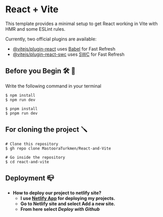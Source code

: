 # React + Vite

This template provides a minimal setup to get React working in Vite with HMR and some ESLint rules.

Currently, two official plugins are available:

- [@vitejs/plugin-react](https://github.com/vitejs/vite-plugin-react/blob/main/packages/plugin-react/README.md) uses [Babel](https://babeljs.io/) for Fast Refresh
- [@vitejs/plugin-react-swc](https://github.com/vitejs/vite-plugin-react-swc) uses [SWC](https://swc.rs/) for Fast Refresh


## Before you Begin 🛠 🔨

Write the following command in your terminal

```
$ npm install
$ npm run dev
```

```
$ pnpm install
$ pnpm run dev
```


## For cloning the project 🪛

```
# Clone this repository
$ gh repo clone MastooraTurkmen/React-and-Vite

# Go inside the repository
$ cd react-and-vite

```


## Deployment 📪 

+ **How to deploy our project to netlify site?**
  + **I use [Netlify App](https://app.netlify.com/) for deploying my projects.**
  + **Go to Netlify site and select Add a new site.**
  + **From here select _Deploy with Github_**